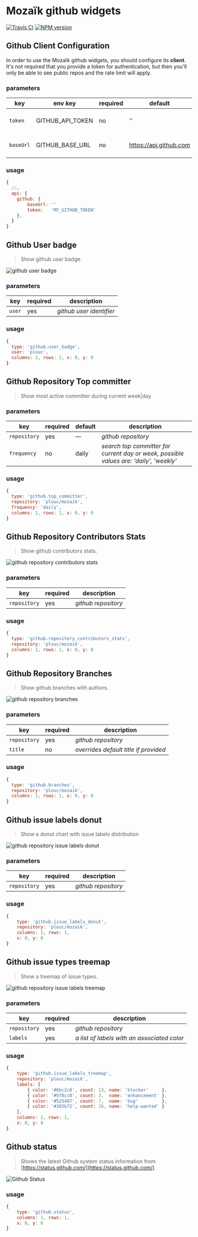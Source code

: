 # Mozaïk github widgets

[![Travis CI](https://img.shields.io/travis/plouc/mozaik-ext-github.svg?style=flat-square)](https://travis-ci.org/plouc/mozaik-ext-github)
[![NPM version](https://img.shields.io/npm/v/mozaik-ext-github.svg?style=flat-square)](https://www.npmjs.com/package/mozaik-ext-github)

## Github Client Configuration

In order to use the Mozaïk github widgets, you should configure its **client**.
It's not required that you provide a token for authentication, but then
you'll only be able to see public repos and the rate limit will apply.

### parameters

key       | env key          | required | default                | description
----------|------------------|----------|------------------------|----------------------------
`token`   | GITHUB_API_TOKEN | no       | ''                     | *github authentication token*
`baseUrl` | GITHUB_BASE_URL  | no       | https://api.github.com | *github api url* (useful for enterprise)

### usage

```javascript
{
  //…
  api: {
    github: {
        baseUrl: ''
        token:   'MY_GITHUB_TOKEN'
    },
  }
}
```



## Github User badge

> Show github user badge.

![github user badge](https://raw.githubusercontent.com/plouc/mozaik-ext-github/master/preview/github.user_badge.png)

### parameters

key    | required | description
-------|----------|--------------------------
`user` | yes      | *github user identifier*

### usage

```javascript
{
  type: 'github.user_badge',
  user: 'plouc',
  columns: 1, rows: 1, x: 0, y: 0
}
```


## Github Repository Top committer

> Show most active committer during current week|day

### parameters

key          | required | default | description
-------------|----------|---------|------------
`repository` | yes      | —       | *github repository*
`frequency`  | no       | daily   | *search top committer for current day or week, possible values are: 'daily', 'weekly'*

### usage

```javascript
{
  type: 'github.top_committer',
  repository: 'plouc/mozaik',
  frequency: 'daily',
  columns: 1, rows: 1, x: 0, y: 0
}
```


## Github Repository Contributors Stats

> Show github contributors stats.

![github repository contributors stats](https://raw.githubusercontent.com/plouc/mozaik-ext-github/master/preview/github.repository_contributors_stats.png)

### parameters

key          | required | description
-------------|----------|---------------
`repository` | yes      | *github repository*

### usage

```javascript
{
  type: 'github.repository_contributors_stats',
  repository: 'plouc/mozaik',
  columns: 1, rows: 1, x: 0, y: 0
}
```



## Github Repository Branches

> Show github branches with authors.

![github repository branches](https://raw.githubusercontent.com/plouc/mozaik-ext-github/master/preview/github.branches.png)

### parameters

key          | required | description
-------------|----------|---------------
`repository` | yes      | *github repository*
`title`      | no       | *overrides default title if provided*

### usage

```javascript
{
  type: 'github.branches',
  repository: 'plouc/mozaik',
  columns: 1, rows: 1, x: 0, y: 0
}
```



## Github issue labels donut

> Show a donut chart with issue labels distribution

![github repository issue labels donut](https://raw.githubusercontent.com/plouc/mozaik-ext-github/master/preview/github.issue_labels_donut.png)

### parameters

key          | required | description
-------------|----------|---------------
`repository` | yes      | *github repository*

### usage

```javascript
{
    type: 'github.issue_labels_donut',
    repository: 'plouc/mozaik',
    columns: 1, rows: 1,
    x: 0, y: 0
}
```



## Github issue types treemap

> Show a treemap of issue types.

![github repository issue labels treemap](https://raw.githubusercontent.com/plouc/mozaik-ext-github/master/preview/github.issue_types_treemap.png)

### parameters

key          | required | description
-------------|----------|---------------
`repository` | yes      | *github repository*
`labels`     | yes      | *a list of labels with an associated color*

### usage

```javascript
{
    type: 'github.issue_labels_treemap',
    repository: 'plouc/mozaik',
    labels: [
        { color: '#6bc2c8', count: 13, name: 'blocker'     },
        { color: '#5f8cc0', count: 3,  name: 'enhancement' },
        { color: '#525487', count: 7,  name: 'bug'         },
        { color: '#383b72', count: 16, name: 'help-wanted' }
    ],
    columns: 1, rows: 1,
    x: 0, y: 0
}
```

## Github status

> Shows the latest Github system status information from [https://status.github.com/](https://status.github.com/)

![Github Status](https://raw.githubusercontent.com/plouc/mozaik-ext-github/master/preview/github.status.png)

### usage

```javascript
{
    type: 'github.status',
    columns: 1, rows: 1,
    x: 0, y: 0
}
```

